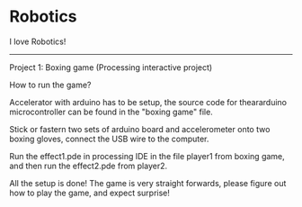 # Robotics
I love Robotics!

_______________________________________________________________________________________________
Project 1: Boxing game (Processing interactive project)

How to run the game?

Accelerator with arduino has to be setup, the source code for theararduino microcontroller can be found in the "boxing game" file.

Stick or fastern two sets of arduino board and accelerometer onto two boxing gloves, connect the USB wire to the computer.

Run the effect1.pde in processing IDE in the file player1 from boxing game, and then run the effect2.pde from player2.

All the setup is done! The game is very straight forwards, please figure out how to play the game, and expect surprise!
